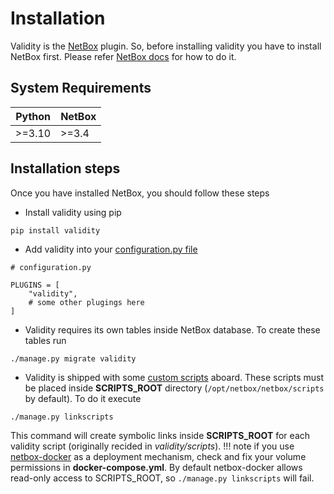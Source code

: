 # Installation


Validity is the [NetBox](https://netbox.dev/) plugin. So, before installing validity you have to install NetBox first. Please refer [NetBox docs](https://docs.netbox.dev/en/stable/installation/) for how to do it.

## System Requirements

| **Python** | **NetBox** |
|------------|------------|
| >=3.10     | >=3.4      |

## Installation steps
Once you have installed NetBox, you should follow these steps

* Install validity using pip
```console
pip install validity
```

* Add validity into your [configuration.py file](https://docs.netbox.dev/en/stable/configuration/)
```
# configuration.py

PLUGINS = [
    "validity",
    # some other plugings here
]
```

* Validity requires its own tables inside NetBox database. To create these tables run
```console
./manage.py migrate validity
```


* Validity is shipped with some [custom scripts](https://docs.netbox.dev/en/stable/customization/custom-scripts/) aboard.
These scripts must be placed inside **SCRIPTS_ROOT** directory (`/opt/netbox/netbox/scripts` by default). To do it execute
```console
./manage.py linkscripts
```
This command will create symbolic links inside **SCRIPTS_ROOT** for each validity script (originally recided in *validity/scripts*).
!!! note
    if you use [netbox-docker](https://github.com/netbox-community/netbox-docker) as a deployment mechanism, check and fix your volume permissions in **docker-compose.yml**. By default netbox-docker allows read-only access to SCRIPTS_ROOT, so `./manage.py linkscripts` will fail.
